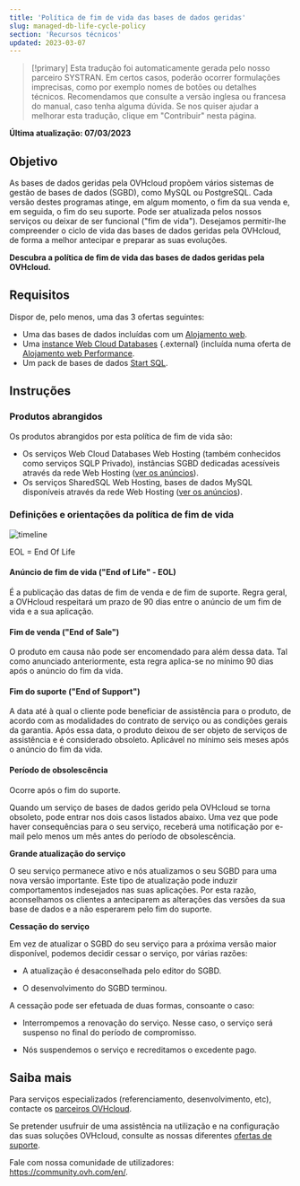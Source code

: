 ```yaml
---
title: 'Política de fim de vida das bases de dados geridas'
slug: managed-db-life-cycle-policy
section: 'Recursos técnicos'
updated: 2023-03-07
---
```


> [!primary]
> Esta tradução foi automaticamente gerada pelo nosso parceiro SYSTRAN. Em certos casos, poderão ocorrer formulações imprecisas, como por exemplo nomes de botões ou detalhes técnicos. Recomendamos que consulte a versão inglesa ou francesa do manual, caso tenha alguma dúvida. Se nos quiser ajudar a melhorar esta tradução, clique em "Contribuir" nesta página.
>

**Última atualização: 07/03/2023**

## Objetivo

As bases de dados geridas pela OVHcloud propõem vários sistemas de gestão de bases de dados (SGBD), como MySQL ou PostgreSQL. Cada versão destes programas atinge, em algum momento, o fim da sua venda e, em seguida, o fim do seu suporte. Pode ser atualizada pelos nossos serviços ou deixar de ser funcional ("fim de vida"). Desejamos permitir-lhe compreender o ciclo de vida das bases de dados geridas pela OVHcloud, de forma a melhor antecipar e preparar as suas evoluções.

**Descubra a política de fim de vida das bases de dados geridas pela OVHcloud.**

## Requisitos

Dispor de, pelo menos, uma das 3 ofertas seguintes:

- Uma das bases de dados incluídas com um [Alojamento web](https://www.ovhcloud.com/pt/web-hosting/).
- Uma [instance Web Cloud Databases](https://www.ovh.pt/cloud/cloud-databases/) {.external} (incluída numa oferta de [Alojamento web Performance](https://www.ovhcloud.com/pt/web-hosting/).
- Um pack de bases de dados [Start SQL](https://www.ovhcloud.com/pt/web-hosting/options/start-sql/).

## Instruções

### Produtos abrangidos

Os produtos abrangidos por esta política de fim de vida são:

- Os serviços Web Cloud Databases Web Hosting (também conhecidos como serviços SQLP Privado), instâncias SGBD dedicadas acessíveis através da rede Web Hosting ([ver os anúncios](https://docs.ovh.com/pt/clouddb/clouddb-eos-eol/)).
- Os serviços SharedSQL Web Hosting, bases de dados MySQL disponíveis através da rede Web Hosting ([ver os anúncios](https://docs.ovh.com/gb/en/hosting/sql_eos_eol)).

### Definições e orientações da política de fim de vida

![timeline](images/ovh.eol.policy.timeline.png)

EOL = End Of Life

#### Anúncio de fim de vida ("End of Life" - EOL)

É a publicação das datas de fim de venda e de fim de suporte. Regra geral, a OVHcloud respeitará um prazo de 90 dias entre o anúncio de um fim de vida e a sua aplicação.

#### Fim de venda ("End of Sale")

O produto em causa não pode ser encomendado para além dessa data. Tal como anunciado anteriormente, esta regra aplica-se no mínimo 90 dias após o anúncio do fim da vida.

#### Fim do suporte ("End of Support")

A data até à qual o cliente pode beneficiar de assistência para o produto, de acordo com as modalidades do contrato de serviço ou as condições gerais da garantia.
Após essa data, o produto deixou de ser objeto de serviços de assistência e é considerado obsoleto.
Aplicável no mínimo seis meses após o anúncio do fim da vida.

#### Período de obsolescência

Ocorre após o fim do suporte.

Quando um serviço de bases de dados gerido pela OVHcloud se torna obsoleto, pode entrar nos dois casos listados abaixo.
Uma vez que pode haver consequências para o seu serviço, receberá uma notificação por e-mail pelo menos um mês antes do período de obsolescência.

**Grande atualização do serviço**

O seu serviço permanece ativo e nós atualizamos o seu SGBD para uma nova versão importante.
Este tipo de atualização pode induzir comportamentos indesejados nas suas aplicações. Por esta razão, aconselhamos os clientes a anteciparem as alterações das versões da sua base de dados e a não esperarem pelo fim do suporte.

**Cessação do serviço**

Em vez de atualizar o SGBD do seu serviço para a próxima versão maior disponível, podemos decidir cessar o serviço, por várias razões:

- A atualização é desaconselhada pelo editor do SGBD.

- O desenvolvimento do SGBD terminou.

A cessação pode ser efetuada de duas formas, consoante o caso:

- Interrompemos a renovação do serviço. Nesse caso, o serviço será suspenso no final do período de compromisso.

- Nós suspendemos o serviço e recreditamos o excedente pago.

## Saiba mais

Para serviços especializados (referenciamento, desenvolvimento, etc), contacte os [parceiros OVHcloud](https://partner.ovhcloud.com/pt/).

Se pretender usufruir de uma assistência na utilização e na configuração das suas soluções OVHcloud, consulte as nossas diferentes [ofertas de suporte](https://www.ovhcloud.com/pt/support-levels/).

Fale com nossa comunidade de utilizadores: <https://community.ovh.com/en/>. 